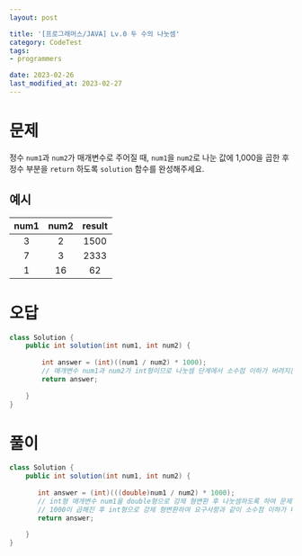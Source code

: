 ```yaml
---
layout: post

title: '[프로그래머스/JAVA] Lv.0 두 수의 나눗셈'
category: CodeTest
tags:
- programmers

date: 2023-02-26
last_modified_at: 2023-02-27
---
```


# 문제
정수 `num1`과 `num2`가 매개변수로 주어질 때, `num1`을 `num2`로 나눈 값에 1,000을 곱한 후 정수 부분을 `return` 하도록 `solution` 함수를 완성해주세요.

## 예시
<div class="table-wrapper" markdown="block">
    
| num1 | num2 | result |
|:-:|:-:|:-:|
| 3 | 2 | 1500 |
| 7 | 3 | 2333 |
| 1 | 16 | 62 |
    
</div>



# 오답

```java
class Solution {
    public int solution(int num1, int num2) {
    
        int answer = (int)((num1 / num2) * 1000);
        // 매개변수 num1과 num2가 int형이므로 나눗셈 단계에서 소수점 이하가 버려지는 문제가 있음
        return answer;
        
    }
}
```



# 풀이

```java
class Solution {
    public int solution(int num1, int num2) {
        
       int answer = (int)(((double)num1 / num2) * 1000);
       // int형 매개변수 num1을 double형으로 강제 형변환 후 나눗셈하도록 하여 문제를 해결함
       // 1000이 곱해진 후 int형으로 강제 형변환하여 요구사항과 같이 소수점 이하가 버려짐
       return answer;
        
    }
}
```


